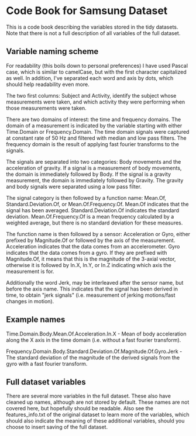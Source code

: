 # Code Book for Samsung Dataset

This is a code book describing the variables stored in the tidy
datasets. Note that there is not a full description of all variables
of the full dataset.

## Variable naming scheme

For readability (this boils down to personal preferences) I have used
Pascal case, which is similar to camelCase, but with the first
character capitalized as well. In addition, I've separated each word
and axis by dots, which should help readability even more.

The two first columns: Subject and Activity, identify the subject
whose measurements were taken, and which activity they were performing
when those measurements were taken.

There are two domains of interest: the time and frequency domains. The
domain of a measurement is indicated by the variable starting with
either Time.Domain or Frequency.Domain. The time domain signals were
captured at constant rate of 50 Hz and filtered with median and low
pass filters. The frequency domain is the result of applying fast
fourier transforms to the signals.

The signals are separated into two categories: Body movements and the
acceleration of gravity. If a signal is a measurement of body
movements, the domain is immediately followed by Body. If the signal
is a gravity measurement, the domain is immediately followed by
Gravity. The gravity and body signals were separated using a low pass
filter.

The signal category is then followed by a function name: Mean.Of,
Standard.Deviation.Of, or Mean.Of.Frequency.Of. Mean.Of indicates that
the signal has been averaged. Standard.Deviation.Of indicates the
standard deviation. Mean.Of.Frequency.Of is a mean frequency
calculated by a weighted average, but there is no standard deviation
for these measures.

The function name is then followed by a sensor: Acceleration or Gyro,
either prefixed by Magnitude.Of or followed by the axis of the
measurement. Acceleration indicates that the data comes from an
accelerometer. Gyro indicates that the data comes from a gyro. If they
are prefixed with Magnitude.Of, it means that this is the magnitude of
the 3-axial vector, otherwise it is followed by In.X, In.Y, or In.Z
indicating which axis the measurement is for.

Additionally the word Jerk, may be interleaved after the sensor name,
but before the axis name. This indicates that the signal has been
derived in time, to obtain "jerk signals" (i.e. measurement of jerking
motions/fast changes in motion).

## Example names

Time.Domain.Body.Mean.Of.Acceleration.In.X - Mean of body acceleration
along the X axis in the time domain (i.e. without a fast fourier
transform).

Frequency.Domain.Body.Standard.Deviation.Of.Magnitude.Of.Gyro.Jerk -
The standard deviation of the magnitude of the derived signals from
the gyro with a fast fourier transform.

## Full dataset variables

There are several more variables in the full dataset. These also have
cleaned up names, although are not stored by default. These names are
not covered here, but hopefully should be readable. Also see the
features_info.txt of the original dataset to learn more of the
variables, which should also indicate the meaning of these additional
variables, should you choose to insert saving of the full dataset.
